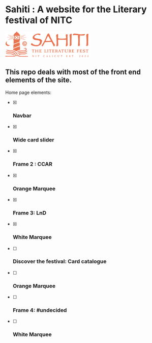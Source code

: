 # Sahiti : A website for the Literary festival of NITC

![Sahiti logo](<assets/image 2.png>)

## This repo deals with most of the front end elements of the site.

Home page elements:



- [x] ### Navbar
- [x] ### Wide card slider
- [x] ### Frame 2 : CCAR
- [x] ### Orange Marquee
- [x] ### Frame 3: LnD
- [x] ### White Marquee
- [ ] ### Discover the festival: Card catalogue
- [ ] ### Orange Marquee
- [ ] ### Frame 4: #undecided
- [ ] ### White Marquee